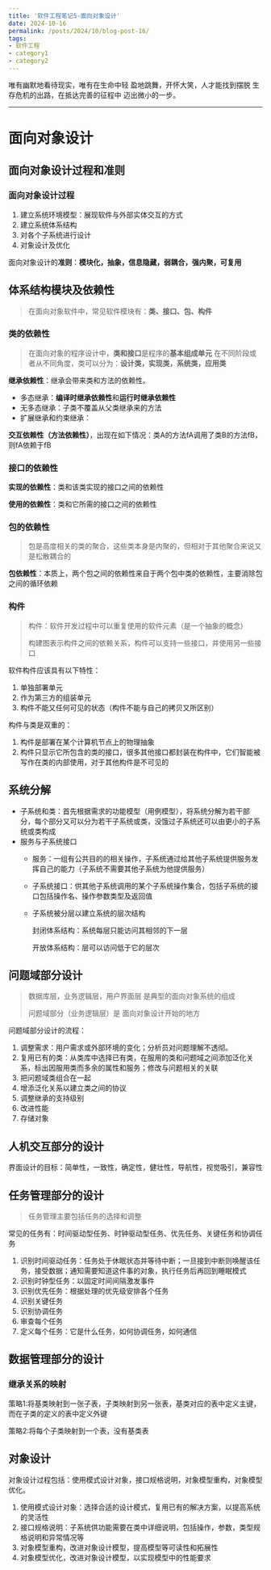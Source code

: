 ```yaml
---
title: '软件工程笔记5-面向对象设计'
date: 2024-10-16
permalink: /posts/2024/10/blog-post-16/
tags:
- 软件工程
- category1
- category2
---
```

唯有幽默地看待现实，唯有在生命中轻
盈地跳舞，开怀大笑，人才能找到摆脱
生存危机的出路，在抵达完善的征程中
迈出微小的一步。

---

# 面向对象设计

## 面向对象设计过程和准则

### 面向对象设计过程

1. 建立系统环境模型：展现软件与外部实体交互的方式
2. 建立系统体系结构
3. 对各个子系统进行设计
4. 对象设计及优化

面向对象设计的**准则**：**模块化，抽象，信息隐藏，弱耦合，强内聚，可复用**

## 体系结构模块及依赖性

> 在面向对象软件中，常见软件模块有：**类、接口、包、构件**
>

### 类的依赖性

> 在面向对象的程序设计中，**类和接口**是程序的**基本组成单元**
在不同阶段或者从不同角度，类可以分为：**设计类，实现类，系统类，应用类**
>

**继承依赖性**：继承会带来类和方法的依赖性。

- 多态继承：**编译时继承依赖性**和**运行时继承依赖性**
- 无多态继承：子类不覆盖从父类继承来的方法
- 扩展继承和约束继承：

**交互依赖性（方法依赖性）**，出现在如下情况：类A的方法fA调用了类B的方法fB，则fA依赖于fB

### 接口的依赖性

**实现的依赖性**：类和该类实现的接口之间的依赖性

**使用的依赖性**：类和它所需的接口之间的依赖性

### 包的依赖性

> 包是高度相关的类的聚合，这些类本身是内聚的，但相对于其他聚合来说又是松散耦合的
>

**包依赖性**：本质上，两个包之间的依赖性来自于两个包中类的依赖性，主要消除包之间的循环依赖

### 构件

> 构件：软件开发过程中可以重复使用的软件元素（是一个抽象的概念）
>
>
> 构建图表示构件之间的依赖关系，构件可以支持一些接口，并使用另一些接口
>

软件构件应该具有以下特性：

1. 单独部署单元
2. 作为第三方的组装单元
3. 构件不能又任何可见的状态（构件不能与自己的拷贝又所区别）

构件与类是双重的：

1. 构件是部署在某个计算机节点上的物理抽象
2. 构件只显示它所包含的类的接口，很多其他接口都封装在构件中，它们智能被写作在类的内部使用，对于其他构件是不可见的

## 系统分解

- 子系统和类：首先根据需求的功能模型（用例模型），将系统分解为若干部分，每个部分又可以分为若干子系统或类，没饿过子系统还可以由更小的子系统或类构成
- 服务与子系统接口
  - 服务：一组有公共目的的相关操作，子系统通过给其他子系统提供服务发挥自己的能力（子系统不需要其他子系统为他提供服务）
  - 子系统接口：供其他子系统调用的某个子系统操作集合，包括子系统的接口包括操作名、操作参数类型及返回值
  - 子系统被分层以建立系统的层次结构

    封闭体系结构：系统每层只能访问其相邻的下一层

    开放体系结构：层可以访问低于它的层次


## 问题域部分设计

> 数据库层，业务逻辑层，用户界面层 是典型的面向对象系统的组成
>
>
> 问题域部分（业务逻辑层）是 面向对象设计开始的地方
>

问题域部分设计的流程：

1. 调整需求：用户需求或外部环境的变化；分析员对问题理解不透彻。
2. 复用已有的类：从类库中选择已有类，在服用的类和问题域之间添加泛化关系，标出因服用类而多余的属性和服务；修改与问题相关的关联
3. 把问题域类组合在一起
4. 增添泛化关系以建立类之间的协议
5. 调整继承的支持级别
6. 改进性能
7. 存储对象

## 人机交互部分的设计

界面设计的目标：简单性，一致性，确定性，健壮性，导航性，视觉吸引，兼容性

## 任务管理部分的设计

> 任务管理主要包括任务的选择和调整
>

常见的任务有：时间驱动型任务、时钟驱动型任务、优先任务、关键任务和协调任务

1. 识别时间驱动任务：任务处于休眠状态并等待中断；一旦接到中断则唤醒该任务，接受数据；通知需要知道这件事的对象，执行任务后再回到睡眠模式
2. 识别时钟型任务：以固定时间间隔激发事件
3. 识别优先任务：根据处理的优先级安排各个任务
4. 识别关键任务
5. 识别协调任务
6. 审查每个任务
7. 定义每个任务：它是什么任务，如何协调任务，如何通信

## 数据管理部分的设计

### 继承关系的映射

策略1:将基类映射到一张子表，子类映射到另一张表，基类对应的表中定义主键，而在子类的定义的表中定义外键

策略2:将每个子类映射到一个表，没有基类表

## 对象设计

对象设计过程包括：使用模式设计对象，接口规格说明，对象模型重构，对象模型优化。

1. 使用模式设计对象：选择合适的设计模式，复用已有的解决方案，以提高系统的灵活性
2. 接口规格说明：子系统供功能需要在类中详细说明，包括操作，参数，类型规格说明和异常情况等
3. 对象模型重构，改进对象设计模型，提高模型等可读性和拓展性
4. 对象模型优化，改进对象设计模型，以实现模型中的性能要求